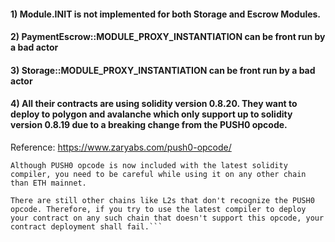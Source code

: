 #### 1) Module.INIT is not implemented for both Storage and Escrow Modules.

#### 2) PaymentEscrow::MODULE_PROXY_INSTANTIATION can be front run by a bad actor

#### 3) Storage::MODULE_PROXY_INSTANTIATION can be front run by a bad actor

#### 4) All their contracts are using solidity version 0.8.20. They want to deploy to polygon and avalanche which only support up to solidity version 0.8.19 due to a breaking change from the PUSH0 opcode.

Reference: https://www.zaryabs.com/push0-opcode/
```☢️ Important Warning for Solidity Devs
Although PUSH0 opcode is now included with the latest solidity compiler, you need to be careful while using it on any other chain than ETH mainnet.

There are still other chains like L2s that don't recognize the PUSH0 opcode. Therefore, if you try to use the latest compiler to deploy your contract on any such chain that doesn't support this opcode, your contract deployment shall fail.```
